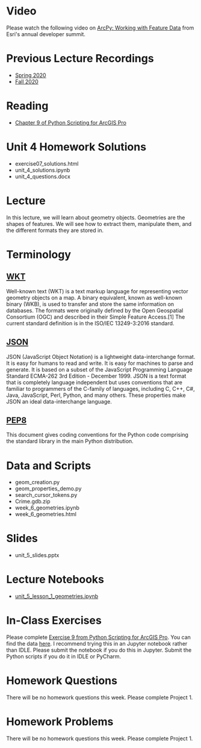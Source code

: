 # Video
Please watch the following video on [ArcPy: Working with Feature Data](https://www.youtube.com/watch?v=AtRfmQ5MlKo) from Esri's annual developer summit.

# Previous Lecture Recordings
- [Spring 2020](https://slu.zoom.us/rec/play/hNA-7D5S8COI8vjjn8ouYyuIvUsBTAVZ7C0Y_LTOniYIPHed8rCgUIaG1Woc9sv6dCWgjYrUr5ZwF8V0.UYos0ySuFoLl1ss4?startTime=1600289846000&_x_zm_rtaid=k7nplDLZQdOV4FWpslE7Ng.1607564502996.e335558ac728a12721f4c0d0f8d8c9ca&_x_zm_rhtaid=579)
- [Fall 2020](https://slu.zoom.us/rec/share/Xn-hkHLmRpBRJ3dVEqa-nT7waTycRB7m51OrUEj9Fh7k_7sbZnF_jumr0N-R4fAD.IshwwJjam14dBpbx?startTime=1600289846000)

# Reading
- [Chapter 9 of Python Scripting for ArcGIS Pro](https://esripress.esri.com/display/index.cfm?fuseaction=display&websiteID=384&moduleID=12)

# Unit 4 Homework Solutions
- exercise07_solutions.html
- unit_4_solutions.ipynb
- unit_4_questions.docx 

# Lecture
In this lecture, we will learn about geometry objects. Geometries are the shapes of features. We will see how to extract them, manipulate them, and the different formats they are stored in.

# Terminology
## [WKT](https://en.wikipedia.org/wiki/Well-known_text_representation_of_geometry)
Well-known text (WKT) is a text markup language for representing vector geometry objects on a map. A binary equivalent, known as well-known binary (WKB), is used to transfer and store the same information on databases. The formats were originally defined by the Open Geospatial Consortium (OGC) and described in their Simple Feature Access.[1] The current standard definition is in the ISO/IEC 13249-3:2016 standard.

## [JSON](https://www.json.org/json-en.html)
JSON (JavaScript Object Notation) is a lightweight data-interchange format. It is easy for humans to read and write. It is easy for machines to parse and generate. It is based on a subset of the JavaScript Programming Language Standard ECMA-262 3rd Edition - December 1999. JSON is a text format that is completely language independent but uses conventions that are familiar to programmers of the C-family of languages, including C, C++, C#, Java, JavaScript, Perl, Python, and many others. These properties make JSON an ideal data-interchange language.

## [PEP8](https://www.python.org/dev/peps/pep-0008/)
This document gives coding conventions for the Python code comprising the standard library in the main Python distribution.

# Data and Scripts
- geom_creation.py 
- geom_properties_demo.py
- search_cursor_tokens.py
- Crime.gdb.zip
- week_6_geometries.ipynb
- week_6_geometries.html 

# Slides
- unit_5_slides.pptx

# Lecture Notebooks
- [unit_5_lesson_1_geometries.ipynb]()

# In-Class Exercises
Please complete [Exercise 9 from Python Scripting for ArcGIS Pro](https://learngis.maps.arcgis.com/home/item.html?id=f8e466f8f2c2481f9a3c820ccfc1c35f). You can find the data [here](https://learngis.maps.arcgis.com/home/item.html?id=ce6ad466cd064a7099ee65de7bba3a49). I recommend trying this in an Jupyter notebook rather than IDLE. Please submit the notebook if you do this in Jupyter. Submit the Python scripts if you do it in IDLE or PyCharm.

# Homework Questions
There will be no homework questions this week. Please complete Project 1.

# Homework Problems
There will be no homework questions this week. Please complete Project 1.
 




